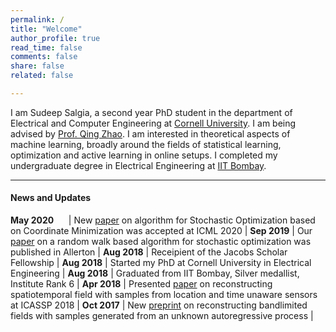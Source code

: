 ```yaml
---
permalink: /
title: "Welcome"
author_profile: true
read_time: false
comments: false
share: false
related: false

---
```


I am Sudeep Salgia, a second year PhD student in the department of Electrical and Computer Engineering at [Cornell University](https://www.ece.cornell.edu/ece). I am being advised by [Prof. Qing Zhao](https://zhao.ece.cornell.edu/). I am interested in theoretical aspects of machine learning, broadly around the fields of statistical learning, optimization and active learning in online setups. I completed my undergraduate degree in Electrical Engineering at [IIT Bombay](http://www.iitb.ac.in/).

---

#### News and Updates

**May 2020** &nbsp;&nbsp;&nbsp;&nbsp;&nbsp;| New [paper](https://arxiv.org/pdf/2003.05482.pdf) on algorithm for Stochastic Optimization based on Coordinate Minimization was accepted at ICML 2020 |
**Sep 2019** | Our [paper](https://arxiv.org/pdf/1901.05947.pdf) on a random walk based algorithm for stochastic optimization was published in Allerton |
**Aug 2018** | Receipient of the Jacobs Scholar Fellowship |
**Aug 2018** | Started my PhD at Cornell University in Electrical Engineering |
**Aug 2018** | Graduated from IIT Bombay, Silver medallist, Institute Rank 6 |
**Apr 2018** | Presented [paper](https://arxiv.org/pdf/1710.09454.pdf) on reconstructing spatiotemporal field with samples from location and time unaware sensors at ICASSP 2018 |
**Oct 2017** | New [preprint](https://arxiv.org/pdf/1710.09451.pdf) on reconstructing bandlimited fields with samples generated from an unknown autoregressive process |





